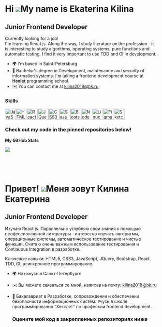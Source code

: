Hi ![](https://user-images.githubusercontent.com/18350557/176309783-0785949b-9127-417c-8b55-ab5a4333674e.gif)My name is Ekaterina Kilina
========================================================================================================================================

Junior Frontend Developer
-------------------------

Currently looking for a job!
<br />
I'm learning React.js. Along the way, I study literature on the profession - it is interesting to study algorithms, operating systems, pure functions and automatic testing.
I find it very important to use TDD and CI in development.

* 🌍  I'm based in Saint-Petersburg
* 🧠  Bachelor's degree in Development, maintenance and security of information systems. I'm taking a frontend development course at **Hexlet** programming school.
* ✉️  You can contact me at [kilina2018@bk.ru](mailto:kilina2018@bk.ru)

### Skills

<p align="left">
<a href="https://developer.mozilla.org/en-US/docs/Web/JavaScript" target="_blank" rel="noreferrer"><img src="https://raw.githubusercontent.com/danielcranney/readme-generator/main/public/icons/skills/javascript-colored.svg" width="36" height="36" alt="JavaScript" /></a><a href="https://developer.mozilla.org/en-US/docs/Glossary/HTML5" target="_blank" rel="noreferrer"><img src="https://raw.githubusercontent.com/danielcranney/readme-generator/main/public/icons/skills/html5-colored.svg" width="36" height="36" alt="HTML5" /></a><a href="https://reactjs.org/" target="_blank" rel="noreferrer"><img src="https://raw.githubusercontent.com/danielcranney/readme-generator/main/public/icons/skills/react-colored.svg" width="36" height="36" alt="React" /></a><a href="https://jquery.com/" target="_blank" rel="noreferrer"><img src="https://raw.githubusercontent.com/danielcranney/readme-generator/main/public/icons/skills/jquery-colored.svg" width="36" height="36" alt="JQuery" /></a><a href="https://www.w3.org/TR/CSS/#css" target="_blank" rel="noreferrer"><img src="https://raw.githubusercontent.com/danielcranney/readme-generator/main/public/icons/skills/css3-colored.svg" width="36" height="36" alt="CSS3" /></a><a href="https://sass-lang.com/" target="_blank" rel="noreferrer"><img src="https://raw.githubusercontent.com/danielcranney/readme-generator/main/public/icons/skills/sass-colored.svg" width="36" height="36" alt="Sass" /></a><a href="https://getbootstrap.com/" target="_blank" rel="noreferrer"><img src="https://raw.githubusercontent.com/danielcranney/readme-generator/main/public/icons/skills/bootstrap-colored.svg" width="36" height="36" alt="Bootstrap" /></a><a href="https://nodejs.org/en/" target="_blank" rel="noreferrer"><img src="https://raw.githubusercontent.com/danielcranney/readme-generator/main/public/icons/skills/nodejs-colored.svg" width="36" height="36" alt="NodeJS" /></a><a href="https://www.linux.org" target="_blank" rel="noreferrer"><img src="https://raw.githubusercontent.com/danielcranney/readme-generator/main/public/icons/skills/linux-colored.svg" width="36" height="36" alt="Linux" /></a><a href="https://www.figma.com/" target="_blank" rel="noreferrer"><img src="https://raw.githubusercontent.com/danielcranney/readme-generator/main/public/icons/skills/figma-colored.svg" width="36" height="36" alt="Figma" /></a><a href="https://www.sketch.com/" target="_blank" rel="noreferrer"><img src="https://raw.githubusercontent.com/danielcranney/readme-generator/main/public/icons/skills/sketch-colored.svg" width="36" height="36" alt="Sketch" /></a>
</p>

### Check out my code in the pinned repositories below!

<b>My GitHub Stats</b>

<a href="http://www.github.com/Ekaterina31415"><img src="https://github-readme-streak-stats.herokuapp.com/?user=Ekaterina31415&stroke=ffffff&background=1c1917&ring=0891b2&fire=0891b2&currStreakNum=ffffff&currStreakLabel=0891b2&sideNums=ffffff&sideLabels=ffffff&dates=ffffff&hide_border=true" /></a>

<br /><br /><br />

Привет! ![](https://user-images.githubusercontent.com/18350557/176309783-0785949b-9127-417c-8b55-ab5a4333674e.gif)Меня зовут Килина Екатерина
========================================================================================================================================

Junior Frontend Developer
-------------------------

Изучаю React.js. Параллельно углубляю свои знания с помощью профессиональной литературы - интересно изучать алгоритмы, операционные системы, автоматическое тестирование и чистые функции. Считаю очень важным использование тестирования и Continuous Integration в разработке.

Ключевые навыки: HTML5, CSS3, JavaScript, JQuery, Bootstrap, React, TDD, CI, асинхронное программирование.

* 🌍  Нахожусь в Санкт-Петербурге
* ✉️  Вы можете связаться со мной, написав на почту: [kilina2018@bk.ru](mailto:kilina2018@bk.ru)
* 🧠  Бакалавриат в Разработке, сопровождении и обеспечении безопасности информационных систем. Учусь в школе программирования "Хекслет" по профессии frontend development.

  ### Оцените мой код в закрепленных репозиториях ниже


